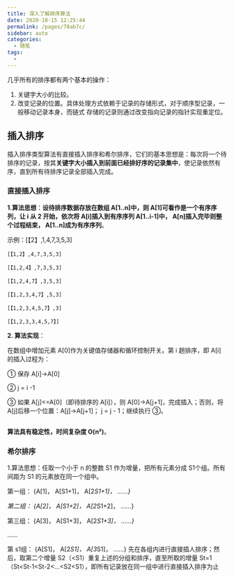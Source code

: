 ```yaml
---
title: 深入了解排序算法
date: 2020-10-15 12:25:44
permalink: /pages/78ab7c/
sidebar: auto
categories: 
  - 随笔
tags: 
  - 
---
```

几乎所有的排序都有两个基本的操作：

1. 关键字大小的比较。
2. 改变记录的位置。具体处理方式依赖于记录的存储形式，对于顺序型记录，一般移动记录本身，而链式
   存储的记录则通过改变指向记录的指针实现重定位。

<!-- more -->

## 插入排序

插入排序类型算法有直接插入排序和希尔排序，它们的基本思想是：每次将一个待排序的记录，按其**关键字大小插入到前面已经排好序的记录集中**，使记录依然有序，直到所有待排序记录全部插入完成。

### 直接插入排序

**1.算法思想**：**设待排序数据存放在数组 A[1..n]中，则 A[1]可看作是一个有序序列，让 i 从 2 开始，依次将 A[i]插入到有序序列 A[1..i-1]中， A[n]插入完毕则整个过程结束， A[1..n]成为有序序列**。  

示例：[【2】,1,4,7,3,5,3]

```
[【1,2】,4,7,3,5,3]

[【1,2,4】,7,3,5,3]

[【1,2,4,7】,3,5,3]

[【1,2,3,4,7】,5,3]

[【1,2,3,4,5,7】,3]

[【1,2,3,3,4,5,7】]
```

**2. 算法实现**：

在数组中增加元素 A[0]作为关键值存储器和循环控制开关。第 i 趟排序，即 A[i]的插入过程为：

① 保存 A[i]→A[0]

② j = i -1

③ 如果 A[j]<=A[0]（即待排序的 A[i]），则 A[0]→A[j+1]，完成插入；否则，将 A[j]后移一个位置：A[j]→A[j+1]； j = j - 1；继续执行 ③。

```java

```

**算法具有稳定性，时间复杂度 O(n²)**。

### 希尔排序

1.算法思想：任取一个小于 n 的整数 S1 作为增量，把所有元素分成 S1个组。所有间距为 S1 的元素放在同一个组中。

第一组： {A[1]， A[S1+1]， A[2*S1+1]， ……}*

*第二组： {A[2]， A[S1+2]， A[2*S1+2]， ……}

第三组： {A[3]， A[S1+3]， A[2*S1+3]， ……}*

……

第 s1组： {A[S1]， A[2*S1]， A[3*S1]， ……}
先在各组内进行直接插人排序；然后，取第二个增量 S2（<S1）重复上述的分组和排序，直至所取的增量 St=1
（St<St-1<St-2<…<S2<S1），即所有记录放在同一组中进行直接插入排序为止  